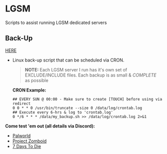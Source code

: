 # LGSM

Scripts to assist running LGSM dedicated servers

## Back-Up

[HERE](https://github.com/irobot73/LGSM/tree/main/Backup)

- Linux back-up script that can be scheduled via CRON.

  > **NOTE:** Each LGSM server I run has it's own set of EXCLUDE/INCLUDE files. Each backup is as small & _COMPLETE_ as possible

  **CRON Example:**

      ## EVERY SUN @ 00:00 - Make sure to create [TOUCH] before using via redirect
      0 0 * * 0 /usr/bin/truncate --size 0 /data/log/crontab.log
      ## Execute every 6-hrs & log to 'crontab.log'
      0 */6 * * * /data/my_backup.sh >> /data/log/crontab.log 2>&1

<b>Come test 'em out (all details via Discord):</b>

- [Palworld](https://discord.gg/2jwYtw77hn)
- [Project Zomboid](https://discord.gg/hUsCvhXcst)
- [7 Days To Die](https://discord.gg/DEU5wmMvSn)
